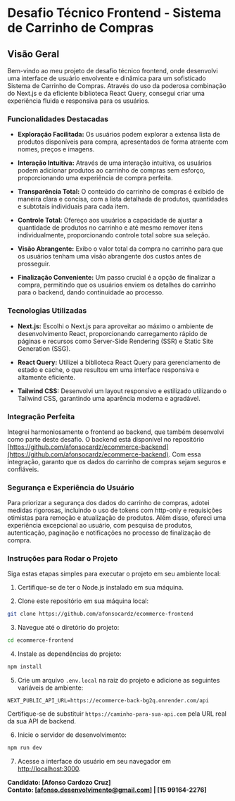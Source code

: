 # Desafio Técnico Frontend - Sistema de Carrinho de Compras

## Visão Geral

Bem-vindo ao meu projeto de desafio técnico frontend, onde desenvolvi uma interface de usuário envolvente e dinâmica para um sofisticado Sistema de Carrinho de Compras. Através do uso da poderosa combinação do Next.js e da eficiente biblioteca React Query, consegui criar uma experiência fluida e responsiva para os usuários.

### Funcionalidades Destacadas

- **Exploração Facilitada:** Os usuários podem explorar a extensa lista de produtos disponíveis para compra, apresentados de forma atraente com nomes, preços e imagens.

- **Interação Intuitiva:** Através de uma interação intuitiva, os usuários podem adicionar produtos ao carrinho de compras sem esforço, proporcionando uma experiência de compra perfeita.

- **Transparência Total:** O conteúdo do carrinho de compras é exibido de maneira clara e concisa, com a lista detalhada de produtos, quantidades e subtotais individuais para cada item.

- **Controle Total:** Ofereço aos usuários a capacidade de ajustar a quantidade de produtos no carrinho e até mesmo remover itens individualmente, proporcionando controle total sobre sua seleção.

- **Visão Abrangente:** Exibo o valor total da compra no carrinho para que os usuários tenham uma visão abrangente dos custos antes de prosseguir.

- **Finalização Conveniente:** Um passo crucial é a opção de finalizar a compra, permitindo que os usuários enviem os detalhes do carrinho para o backend, dando continuidade ao processo.

### Tecnologias Utilizadas

- **Next.js:** Escolhi o Next.js para aproveitar ao máximo o ambiente de desenvolvimento React, proporcionando carregamento rápido de páginas e recursos como Server-Side Rendering (SSR) e Static Site Generation (SSG).

- **React Query:** Utilizei a biblioteca React Query para gerenciamento de estado e cache, o que resultou em uma interface responsiva e altamente eficiente.

- **Tailwind CSS:** Desenvolvi um layout responsivo e estilizado utilizando o Tailwind CSS, garantindo uma aparência moderna e agradável.

### Integração Perfeita

Integrei harmoniosamente o frontend ao backend, que também desenvolvi como parte deste desafio. O backend está disponível no repositório [https://github.com/afonsocardz/ecommerce-backend](https://github.com/afonsocardz/ecommerce-backend). Com essa integração, garanto que os dados do carrinho de compras sejam seguros e confiáveis.

### Segurança e Experiência do Usuário

Para priorizar a segurança dos dados do carrinho de compras, adotei medidas rigorosas, incluindo o uso de tokens com http-only e requisições otimistas para remoção e atualização de produtos. Além disso, ofereci uma experiência excepcional ao usuário, com pesquisa de produtos, autenticação, paginação e notificações no processo de finalização de compra.

### Instruções para Rodar o Projeto

Siga estas etapas simples para executar o projeto em seu ambiente local:

1. Certifique-se de ter o Node.js instalado em sua máquina.

2. Clone este repositório em sua máquina local:

```bash
git clone https://github.com/afonsocardz/ecommerce-frontend
```

3. Navegue até o diretório do projeto:

```bash
cd ecommerce-frontend
```

4. Instale as dependências do projeto:

```bash
npm install
```

5. Crie um arquivo `.env.local` na raiz do projeto e adicione as seguintes variáveis de ambiente:

```plaintext
NEXT_PUBLIC_API_URL=https://ecommerce-back-bg2q.onrender.com/api
```

Certifique-se de substituir `https://caminho-para-sua-api.com` pela URL real da sua API de backend.

6. Inicie o servidor de desenvolvimento:

```bash
npm run dev
```

7. Acesse a interface do usuário em seu navegador em [http://localhost:3000](http://localhost:3000).

**Candidato: [Afonso Cardozo Cruz]**  
**Contato: [afonso.desenvolvimento@gmail.com] | [15 99164-2276]**
